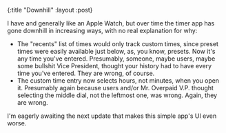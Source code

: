 {:title "Downhill"
 :layout :post}

I have and generally like an Apple Watch,
but over time the timer app has gone
downhill in increasing ways, with no real
explanation for why:

* The "recents" list of times would only
track custom times, since preset times
were easily available just below, as, you
know, presets. Now it's any time you've 
entered. Presumably, someone, maybe users,
maybe some bullshit Vice President, thought 
your history had to have every time you've 
entered. They are wrong, of course.
* The custom time entry now selects hours,
not minutes, when you open it. Presumably 
again because users and/or Mr. Overpaid V.P.
thought selecting the middle dial, not the
leftmost one, was wrong. Again, they are 
wrong.

I'm eagerly awaiting the next update that
makes this simple app's UI even worse.
